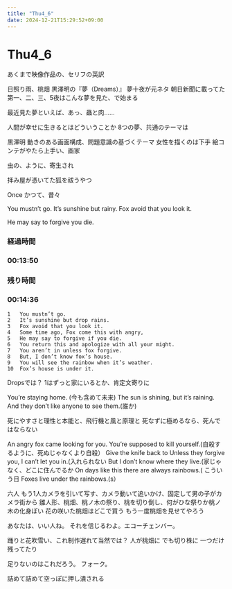 ```yaml
---
title: "Thu4_6"
date: 2024-12-21T15:29:52+09:00
---
```

# Thu4_6
あくまで映像作品の、セリフの英訳

日照り雨、桃畑
黒澤明の『夢（Dreams）』
夢十夜が元ネタ
朝日新聞に載ってた
第一、二、三、5夜はこんな夢を見た、で始まる

最近見た夢といえば、あっ、蟲と肉……

人間が幸せに生きるとはどういうことか
8つの夢、共通のテーマは

黒澤明
動きのある画面構成、問題意識の基づくテーマ
女性を描くのは下手
絵コンテがやたら上手い、画家

虫の、ように、寄生され

拝み屋が憑いてた狐を祓うやつ

Once
かつて、昔々

You mustn’t go.
It’s sunshine but rainy.
Fox avoid that you look it.

He may say to forgive you die.

### 経過時間
### 00:13:50
### 残り時間
### 00:14:36



	1	You mustn’t go.
	2	It’s sunshine but drop rains.
	3	Fox avoid that you look it.
	4	Some time ago, Fox come this with angry,
	5	He may say to forgive if you die.
	6	You return this and apologize with all your might.
	7	You aren’t in unless fox forgive.
	8	But, I don’t know fox’s house.
	9	You will see the rainbow when it’s weather.
	10	Fox’s house is under it.

Dropsでは？
1はずっと家にいるとか、肯定文寄りに

You’re staying home. (今も含めて未来)
The sun is shining, but it’s raining.
And they don’t like anyone to see them.(誰か)


死にやすさと理性と本能と、飛行機と風と原理と
死なずに極めるなら、死んではならない

An angry fox came looking for you.
You’re supposed to kill yourself.(自殺するように、死ぬじゃなくより自殺）
Give the knife back to
Unless they forgive you, I can’t let you in.(入れられない
But I don’t know where they live.(家じゃなく、どこに住んでるか
On days like this there are always rainbows.(	こういう日
Foxes live under the rainbows.(s）

六人
もう1人カメラを引いて写す、カメラ動いて追いかけ、固定して男の子がカメラ街から
雛人形、桃畑、桃ノ木の祭り、桃を切り倒し、何がひな祭りか桃ノ木の化身ぽい
花の咲いた桃畑はどこで買う
もう一度桃畑を見せてやろう


あなたは、いい人ね。
それを信じるわよ。エコーチェンバー。


踊りと花吹雪い、これ制作遅れて当然では？
人が桃畑に
でも切り株に
一つだけ残ってたり


足りないのはこれだろう。
フォーク。

詰めて詰めて空っぽに押し潰される
